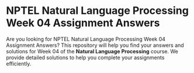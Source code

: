 # NPTEL Natural Language Processing Week 04 Assignment Answers

Are you looking for NPTEL Natural Language Processing Week 04 Assignment Answers? This repository will help you find your answers and solutions for Week 04 of the **Natural Language Processing** course. We provide detailed solutions to help you complete your assignments efficiently.